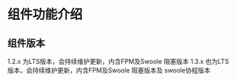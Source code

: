 # 组件功能介绍

## 组件版本
1.2.x 为LTS版本，会持续维护更新，内含FPM及Swoole 阻塞版本
1.3.x 也为LTS版本，会持续维护更新，内含FPM及Swoole 阻塞版本及 swoole协程版本